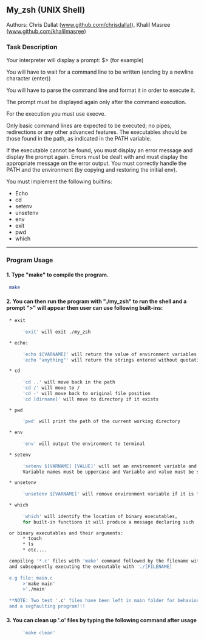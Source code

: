  <!-- GETTING STARTED -->
## My_zsh (UNIX Shell)

Authors: Chris Dallat (www.github.com/chrisdallat), Khalil Masree (www.github.com/khalilmasree)

### Task Description

Your interpreter will display a prompt: $> (for example)

You will have to wait for a command line to be written (ending by a newline character (enter))

You will have to parse the command line and format it in order to execute it.

The prompt must be displayed again only after the command execution.

For the execution you must use execve.

Only basic command lines are expected to be executed; no pipes, redirections or any other advanced features. The executables should be those found in the path, as indicated in the PATH variable.

If the executable cannot be found, you must display an error message and display the prompt again. Errors must be dealt with and must display the appropriate message on the error output. You must correctly handle the PATH and the environment (by copying and restoring the initial env).

You must implement the following builtins: 
* Echo
* cd
* setenv
* unsetenv
* env
* exit
* pwd
* which

------------------------------------------------------------------------------------------------------------------------------
### Program Usage

#### 1. Type "make" to compile the program.

  ```sh
   make
  ```
#### 2. You can then run the program with "./my_zsh" to run the shell and a prompt ">" will appear then user can use following built-ins: 
   ```sh
    * exit
    
         'exit' will exit ./my_zsh
   ```
   ```sh
    * echo:
    
         'echo $[VARNAME]' will return the value of environment variables if they exist (case sensitive)
         'echo "anything"' will return the strings entered without quotations.
   ```
   ```sh
    * cd
    
         'cd ..' will move back in the path
         'cd /' will move to /
         'cd -' will move back to original file position
         'cd [dirname]' will move to directory if it exists
   ```
   ```sh
    * pwd
    
         'pwd' will print the path of the current working directory
   ```
   ```sh
    * env
    
         'env' will output the environment to terminal
   ```
   ```sh
    * setenv
    
         'setenv $[VARNAME] [VALUE]' will set an environment variable and value. 
         Variable names must be uppercase and Variable and value must be separated by a single space.
   ```
   ```sh
    * unsetenv
    
         'unsetenv $[VARNAME]' will remove environment variable if it is found in environment
   ```
   ```sh
    * which 
    
         'which' will identify the location of binary executables, 
         for built-in functions it will produce a message declaring such
   ```
   ```sh
    or binary executables and their arguments:
         * touch
         * ls
         * etc....
   ```
   ```sh
    compiling '*.c' files with 'make' command followed by the filename without the '.c' extension 
    and subsequently executing the executable with './[FILENAME]
    
    e.g file: main.c
         >'make main'
         >'./main'
         
    **NOTE: Two test '.c' files have been left in main folder for behavior examples of a functioning program 
    and a segfaulting program!!! 
   ```

 #### 3. You can clean up '.o' files by typing the following command after usage
  ```sh
        'make clean'
  ```


